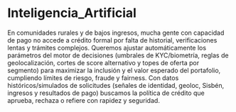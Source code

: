 # Inteligencia_Artificial
En comunidades rurales y de bajos ingresos, mucha gente con capacidad de pago no accede a crédito formal por falta de historial, verificaciones lentas y trámites complejos. Queremos ajustar automáticamente los parámetros del motor de decisiones (umbrales de KYC/biometría, reglas de geolocalización, cortes de score alternativo y topes de oferta por segmento) para maximizar la inclusión y el valor esperado del portafolio, cumpliendo límites de riesgo, fraude y fairness. Con datos históricos/simulados de solicitudes (señales de identidad, geoloc, Sisbén, ingresos y resultados de pago) buscamos la política de crédito que aprueba, rechaza o refiere con rapidez y seguridad.
